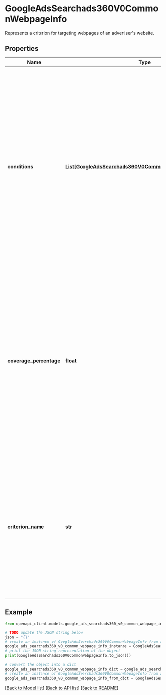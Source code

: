 # GoogleAdsSearchads360V0CommonWebpageInfo

Represents a criterion for targeting webpages of an advertiser's website.

## Properties

Name | Type | Description | Notes
------------ | ------------- | ------------- | -------------
**conditions** | [**List[GoogleAdsSearchads360V0CommonWebpageConditionInfo]**](GoogleAdsSearchads360V0CommonWebpageConditionInfo.md) | Conditions, or logical expressions, for webpage targeting. The list of webpage targeting conditions are and-ed together when evaluated for targeting. An empty list of conditions indicates all pages of the campaign&#39;s website are targeted. This field is required for CREATE operations and is prohibited on UPDATE operations. | [optional] 
**coverage_percentage** | **float** | Website criteria coverage percentage. This is the computed percentage of website coverage based on the website target, negative website target and negative keywords in the ad group and campaign. For instance, when coverage returns as 1, it indicates it has 100% coverage. This field is read-only. | [optional] 
**criterion_name** | **str** | The name of the criterion that is defined by this parameter. The name value will be used for identifying, sorting and filtering criteria with this type of parameters. This field is required for CREATE operations and is prohibited on UPDATE operations. | [optional] 

## Example

```python
from openapi_client.models.google_ads_searchads360_v0_common_webpage_info import GoogleAdsSearchads360V0CommonWebpageInfo

# TODO update the JSON string below
json = "{}"
# create an instance of GoogleAdsSearchads360V0CommonWebpageInfo from a JSON string
google_ads_searchads360_v0_common_webpage_info_instance = GoogleAdsSearchads360V0CommonWebpageInfo.from_json(json)
# print the JSON string representation of the object
print(GoogleAdsSearchads360V0CommonWebpageInfo.to_json())

# convert the object into a dict
google_ads_searchads360_v0_common_webpage_info_dict = google_ads_searchads360_v0_common_webpage_info_instance.to_dict()
# create an instance of GoogleAdsSearchads360V0CommonWebpageInfo from a dict
google_ads_searchads360_v0_common_webpage_info_from_dict = GoogleAdsSearchads360V0CommonWebpageInfo.from_dict(google_ads_searchads360_v0_common_webpage_info_dict)
```
[[Back to Model list]](../README.md#documentation-for-models) [[Back to API list]](../README.md#documentation-for-api-endpoints) [[Back to README]](../README.md)


